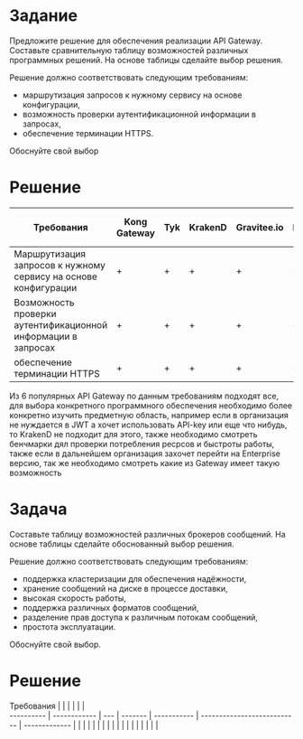 # Задание
Предложите решение для обеспечения реализации API Gateway. Составьте сравнительную таблицу возможностей различных программных решений. На основе таблицы сделайте выбор решения.

Решение должно соответствовать следующим требованиям:
- маршрутизация запросов к нужному сервису на основе конфигурации,
- возможность проверки аутентификационной информации в запросах,
- обеспечение терминации HTTPS.

Обоснуйте свой выбор

# Решение
Требования | Kong Gateway | Tyk | KrakenD | Gravitee.io | Apinto Microservice Gateway | Apache APISIX 
---------- | ------------ | --- | ------- | ----------- | --------------------------- | -------------
Маршрутизация запросов к нужному сервису на основе конфигурации | + | + | + | + | + | +
Возможность проверки аутентификационной информации в запросах | + | + | + | + | + | +
обеспечение терминации HTTPS | + | + | + | + | + | +

Из 6 популярных API Gateway по данным требованиям подходят все, для выбора конкретного программного обеспечения необходимо более конкретно изучить предметную область, например если в организация не нуждается в JWT а хочет использовать API-key  или еще что нибудь, то KrakenD  не подходит для этого, также необходимо смотреть бенчмарки дял проверки потребления ресрсов и быстроты работы, также если в дальнейшем организация захочет перейти на Enterprise версию, так же необходимо смотреть какие из Gateway имеет такую возможность

# Задача
Составьте таблицу возможностей различных брокеров сообщений. На основе таблицы сделайте обоснованный выбор решения.

Решение должно соответствовать следующим требованиям:
- поддержка кластеризации для обеспечения надёжности,
- хранение сообщений на диске в процессе доставки,
- высокая скорость работы,
- поддержка различных форматов сообщений,
- разделение прав доступа к различным потокам сообщений,
- простота эксплуатации.

Обоснуйте свой выбор.

# Решение
Требования |  |  |  |  |  |  
---------- | ------------ | --- | ------- | ----------- | --------------------------- | -------------
 |  |  |  |  |  | 
 |  |  |  |  |  | 
 |  |  |  |  |  | 

